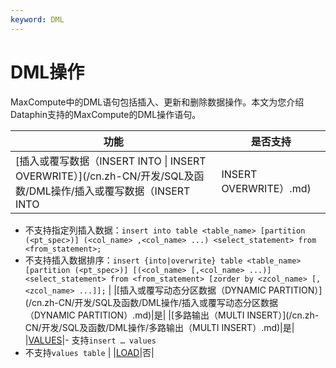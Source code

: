```yaml
---
keyword: DML
---
```


# DML操作

MaxCompute中的DML语句包括插入、更新和删除数据操作。本文为您介绍Dataphin支持的MaxCompute的DML操作语句。

|功能|是否支持|
|--|----|
|[插入或覆写数据（INSERT INTO \| INSERT OVERWRITE）](/cn.zh-CN/开发/SQL及函数/DML操作/插入或覆写数据（INSERT INTO | INSERT OVERWRITE）.md)|-   支持`insert {into|overwrite} table <table_name> [partition (<pt_spec>)] <select_statement> from <from_statement>;`
-   不支持指定列插入数据：`insert into table <table_name> [partition (<pt_spec>)] (<col_name> ,<col_name> ...) <select_statement> from <from_statement>;`
-   不支持插入数据排序：`insert {into|overwrite} table <table_name> [partition (<pt_spec>)] [(<col_name> [,<col_name> ...)] <select_statement> from <from_statement> [zorder by <zcol_name> [, <zcol_name> ...]];` |
|[插入或覆写动态分区数据（DYNAMIC PARTITION）](/cn.zh-CN/开发/SQL及函数/DML操作/插入或覆写动态分区数据（DYNAMIC PARTITION）.md)|是|
|[多路输出（MULTI INSERT）](/cn.zh-CN/开发/SQL及函数/DML操作/多路输出（MULTI INSERT）.md)|是|
|[VALUES](/cn.zh-CN/开发/SQL及函数/DML操作/VALUES.md)|-   支持`insert … values`
-   不支持`values table` |
|[LOAD](/cn.zh-CN/开发/SQL及函数/SQL增强操作/LOAD.md)|否|


